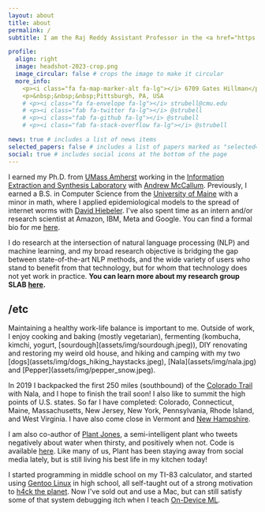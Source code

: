 ```yaml
---
layout: about
title: about
permalink: /
subtitle: I am the Raj Reddy Assistant Professor in the <a href="https://www.lti.cs.cmu.edu/">Language Technologies Institute</a> in the <a href="https://www.cs.cmu.edu/">School of Computer Science</a> at <a href="https://www.cmu.edu/">Carnegie Mellon University</a>, and a Visiting Scientist at the <a href="https://allenai.org/">Allen Institute for Artificial Intelligence</a>. I also hold a courtesy faculty appointment in CMU's <a href="https://mse.engineering.cmu.edu/">Department of Materials Science and Engineering</a>.

profile:
  align: right
  image: headshot-2023-crop.png
  image_circular: false # crops the image to make it circular
  more_info:
    <p><i class="fa fa-map-marker-alt fa-lg"></i> 6709 Gates Hillman</p>
    <p>&nbsp;&nbsp;&nbsp;Pittsburgh, PA, USA
    # <p><i class="fa fa-envelope fa-lg"></i> strubell@cmu.edu
    # <p><i class="fab fa-twitter fa-lg"></i> @strubell
    # <p><i class="fab fa-github fa-lg"></i> @strubell
    # <p><i class="fab fa-stack-overflow fa-lg"></i> @strubell

news: true # includes a list of news items
selected_papers: false # includes a list of papers marked as "selected={true}"
social: true # includes social icons at the bottom of the page
---
```


<!-- I am an Assistant Professor in the [Language Technologies Institute](https://www.lti.cs.cmu.edu/) in the [School of Computer Science](https://www.cs.cmu.edu/) at [Carnegie Mellon University](https://www.cmu.edu/) and a part-time Research Scientist at [Google Research](https://research.google/teams/language/). -->

I earned my Ph.D. from [UMass Amherst](http://www.cs.umass.edu)	working in the [Information Extraction and Synthesis Laboratory](http://www.iesl.cs.umass.edu) with [Andrew McCallum](http://people.cs.umass.edu/~mccallum/). Previously, I earned a B.S. in Computer Science from the [University of Maine](http://www.umaine.edu) with a minor in math, where I applied epidemiological models to the spread of internet worms with [David Hiebeler](https://umaine.edu/mathematics/david-hiebeler/). I've also spent time as an intern and/or research scientist at Amazon, IBM, Meta and Google. You can find a formal bio for me [here](./bio).

I do research at the intersection of natural language processing (NLP) and machine learning, and my broad research objective is bridging the gap between state-of-the-art NLP methods, and the wide variety of users who stand to benefit from that technology, but for whom that technology does not yet work in practice. <b>You can learn more about my research group SLAB [here](./slab).</b>

<h2> /etc </h2>
Maintaining a healthy work-life balance is important to me. Outside of work, I enjoy cooking and baking (mostly vegetarian), fermenting (kombucha, kimchi, yogurt, [sourdough](assets/img/sourdough.jpeg)), DIY renovating and restoring my weird old house, and hiking and camping with my two [dogs](assets/img/dogs_hiking_haystacks.jpeg), [Nala](assets/img/nala.jpg) and [Pepper](assets/img/pepper_snow.jpeg). 

In 2019 I backpacked the first 250 miles (southbound) of the [Colorado Trail](https://coloradotrail.org/trail/) with Nala, and I hope to finish the trail soon! I also like to summit the high points of U.S. states. So far I have completed: Colorado, Connecticut, Maine, Massachusetts, New Jersey, New York, Pennsylvania, Rhode Island, and West Virginia. I have also come close in Vermont and [New Hampshire](assets/img/mountaineering_2017.jpg).
<!-- hiked up the highest peak in Vermont which has no road to the top (the third highest in the state, Camel's Hump), and I hiked to [Lakes of the Clouds Hut](assets/img/mountaineering_2017.jpg), about 1.5 miles from the summit of New Hampshire's high point Mt. Washington, after camping at the base of the mountain on the coldest day of the year in New Hampshire in 2017. -->

I am also co-author of [Plant Jones](https://twitter.com/plant_jones), a semi-intelligent plant who tweets negatively about water when thirsty, and positively when not. Code is available [here](https://github.com/patverga/plant_jones). Like many of us, Plant has been staying away from social media lately, but is still living his best life in my kitchen today!

I started programming in middle school on my TI-83 calculator, and started using [Gentoo Linux](https://www.gentoo.org/main/en/about.xml) in high school, all self-taught out of a strong motivation to [h4ck the planet](https://www.youtube.com/watch?v=Cipc8EowshY). Now I've sold out and use a Mac, but can still satisfy some of that system debugging itch when I teach [On-Device ML](http://cmu-odml.github.io).

